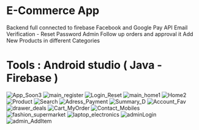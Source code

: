 # E-Commerce App 
Backend full connected to firebase 
Facebook and Google Pay API
Email Verification - Reset Password
Admin Follow up orders and approval it 
Add New Products in different Categories
# Tools : Android studio ( Java - Firebase )

![App_Soon3](https://user-images.githubusercontent.com/48572908/86256151-412bfd80-bbb8-11ea-9d7a-ccc273c4aad6.png)
![main_register](https://user-images.githubusercontent.com/48572908/89474873-1882bf00-d787-11ea-93ab-48735bc465ad.png)
![Login_Reset](https://user-images.githubusercontent.com/48572908/89474974-57b11000-d787-11ea-81e4-77ec289fd94c.png)
![main_home1](https://user-images.githubusercontent.com/48572908/89475019-6e576700-d787-11ea-84b8-9d281c49a01e.png)
![Home2](https://user-images.githubusercontent.com/48572908/89475071-8dee8f80-d787-11ea-821f-b8ec2402311a.png)
![Product](https://user-images.githubusercontent.com/48572908/89475107-a068c900-d787-11ea-82cc-74fd8b628bc1.png)
![Search](https://user-images.githubusercontent.com/48572908/89475136-b6768980-d787-11ea-93cf-781b8f2f6aaa.png)
![Adress_Payment](https://user-images.githubusercontent.com/48572908/89475201-d9a13900-d787-11ea-8cf5-c32c55d1b900.png)
![Summary_D](https://user-images.githubusercontent.com/48572908/89475226-e6be2800-d787-11ea-959b-755b397d8ac9.png)
![Account_Fav](https://user-images.githubusercontent.com/48572908/89475267-03f2f680-d788-11ea-9e01-1884db2ca163.png)
![drawer_deals](https://user-images.githubusercontent.com/48572908/89475305-12411280-d788-11ea-8168-ecdde7142459.png)
![Cart_MyOrder](https://user-images.githubusercontent.com/48572908/89475346-29800000-d788-11ea-9193-8b3dcd5bf07c.png)
![Contact_Mobiles](https://user-images.githubusercontent.com/48572908/89475381-3dc3fd00-d788-11ea-9007-2f0449482b38.png)
![fashion_supermarket](https://user-images.githubusercontent.com/48572908/89475428-592f0800-d788-11ea-9806-44aefbefeec3.png)
![laptop_electronics](https://user-images.githubusercontent.com/48572908/89475497-87ace300-d788-11ea-92d4-9c577c2f6928.png)
![adminLogin](https://user-images.githubusercontent.com/48572908/89475540-a3b08480-d788-11ea-995b-a0f73e87096d.png)
![admin_AddItem](https://user-images.githubusercontent.com/48572908/89475542-a7dca200-d788-11ea-9784-38be0aa23ef7.png)
